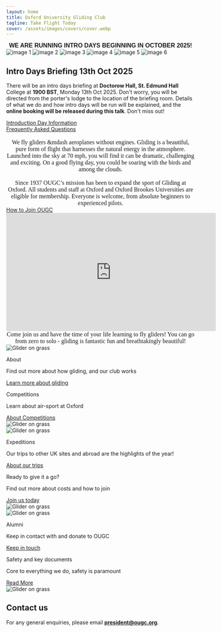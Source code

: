 ```yaml
---
layout: home
title: Oxford University Gliding Club
tagline: Take Flight Today
cover: /assets/images/covers/cover.webp
---
```


<title>Home - OUGC</title>

<div style="text-align: center; font-family: 'Montserrat', sans-serif; font-weight: 700;font-size: 1rem">
  WE ARE RUNNING INTRO DAYS BEGINNING IN OCTOBER 2025!
</div>

<div class="image-grid">
  <img src="/assets/images/home/home_1.webp" alt="image 1">
  <img src="/assets/images/home/home_2.webp" alt="image 2">
  <img src="/assets/images/home/home_3.webp" alt="image 3">
  <img src="/assets/images/home/home_4.jpeg" alt="image 4">
  <img src="/assets/images/home/home_5.jpeg" alt="image 5">
  <img src="/assets/images/home/home_6.jpeg" alt="image 6">
</div>

## Intro Days Briefing 13th Oct 2025
There will be an intro days briefing at **Doctorow Hall, St. Edmund Hall** College at **1900 BST**, Monday 13th Oct 2025. 
Don't worry, you will be directed from the porter's lodge
to the location of the briefing room. 
Details of what we do and how intro days will be run will be explained,
and the **online booking will be released during this talk**. 
Don't miss out!

<div class="home-button-wrapper">
  <a href="/introduction_days/key_information/" class="big-button">Introduction Day Information</a>
</div>

<div class="home-button-wrapper">
  <a href="/membership/faqs/" class="big-button">Frequently Asked Questions</a>
</div>


<div style="text-align: center; font-family: 'Georgia', serif;font-size: 1rem">
<br>
  We fly gliders &mdash aeroplanes without engines. Gliding is a beautiful, pure form of flight that harnesses the natural energy in the atmosphere. Launched into the sky at 70 mph, you will find it can be dramatic, challenging and exciting. On a good flying day, you could be soaring with the birds and among the clouds. 

<br>
<br>
  Since 1937 OUGC’s mission has been to expand the sport of Gliding at Oxford. All students and staff at Oxford and Oxford Brookes Universities are eligible for membership. Everyone is welcome, from absolute beginners to experienced pilots.
</div>


<div class="home-button-wrapper">
  <a href="/membership/join/" class="big-button">How to Join OUGC</a>
</div>

<div class="video-wrapper">
    <iframe width="560" height="315" src="https://www.youtube.com/embed/AiGAneGvtN0?si=hXtUArfT8WGXcLG1" title="YouTube video player" frameborder="0" allow="accelerometer; autoplay; clipboard-write; encrypted-media; gyroscope; picture-in-picture; web-share" referrerpolicy="strict-origin-when-cross-origin" allowfullscreen></iframe>
</div>
<div style="text-align: center; font-family: 'Georgia', serif;font-size: 1rem">
  Come join us and have the time of your life learning to fly gliders! You can go from zero to solo - gliding is fantastic fun and breathtakingly beautiful!
</div>

<div class="feature-section">
  <div class="feature-image">
    <img src="/assets/images/home/home_7.webp" alt="Glider on grass">
  </div>
  <div class="feature-text">
    <p class="feature-label">About</p>
    <p class="feature-description">
      Find out more about how gliding, and our club works
    </p>
    <a href="/about_gliding/" class="feature-button">Learn more about gliding</a>
  </div>
</div>

<div class="feature-section">

  <div class="feature-text">
      <p class="feature-label">Competitions</p>
      <p class="feature-description">
      Learn about air-sport at Oxford
      </p>
      <a href="/competitions/varsity/" class="feature-button">About Competitions</a>
  </div>

  <div class="feature-image">
      <img src="/assets/images/home/home_8.webp" alt="Glider on grass">
  </div>
</div>

<div class="feature-section">
  <div class="feature-image">
    <img src="/assets/images/home/home_9.webp" alt="Glider on grass">
  </div>
  <div class="feature-text">
    <p class="feature-label">Expeditions</p>
    <p class="feature-description">
      Our trips to other UK sites and abroad are the highlights of the year!
    </p>
    <a href="/trips_training_weeks_expeditions/trips/" class="feature-button"> About our trips</a>
  </div>
</div>


<div class="feature-section">
  <div class="feature-text">
      <p class="feature-label">Ready to give it a go?</p>
      <p class="feature-description">
      Find out more about costs and how to join
      </p>
      <a href="/membership/fees/" class="feature-button">Join us today</a>
  </div>

  <div class="feature-image">
      <img src="/assets/images/home/home_10.webp" alt="Glider on grass">
  </div>
</div>


<div class="feature-section">
  <div class="feature-image">
    <img src="/assets/images/home/home_11.webp" alt="Glider on grass">
  </div>
  <div class="feature-text">
    <p class="feature-label">Alumni</p>
    <p class="feature-description">
      Keep in contact with and donate to OUGC
    </p>
    <a href="/about_ougc/alumni_1937_club/" class="feature-button"> Keep in touch</a>
  </div>
</div>

<div class="feature-section">
  <div class="feature-text">
      <p class="feature-label">Safety and key documents</p>
      <p class="feature-description">
      Core to everything we do, safety is paramount
      </p>
      <a href="/about_ougc/airside_safety/" class="feature-button">Read More</a>
  </div>

  <div class="feature-image">
      <img src="/assets/images/home/home_12.webp" alt="Glider on grass">
  </div>
</div>

## Contact us
For any general enquiries, please email [**president@ougc.org**](mailto:president@ougc.org).